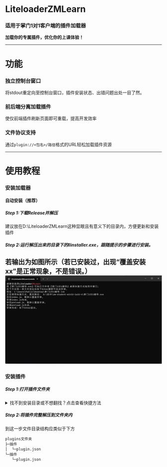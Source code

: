 # LiteloaderZMLearn
### 适用于掌门1对1客户端的插件加载器
**加载你的专属插件，优化你的上课体验！**

---
# 功能
### 独立控制台窗口

将stdout重定向至控制台窗口，插件安装状态、出错问题出处一目了然。

<!--[了解LMainContext.log函数]()-->

### 前后端分离加载插件

使仅前端插件刷新页面即可重载，提高开发效率

### 文件协议支持

通过`plugin://<包名>/路径`格式的URL轻松加载插件资源

---

# 使用教程
### 安装加载器
#### 自动安装（推荐）

##### Step 1:下载Release并解压
建议放在D:\LiteloaderZMLearn这种显眼且有意义下的目录内，方便更新和安装插件
##### Step 2:运行解压出来的目录下的llinstaller.exe，跟随提示的步骤进行安装。
若输出为如图所示（若已安装过，出现“覆盖安装xx”是正常现象，不是错误。）
![alt text](./screenshots/image.png)
---
### 安装插件
##### Step 1:打开插件文件夹
<details>
<summary>找不到安装目录或不想翻找？点击查看快捷方法</summary>

##### （1）  在窗口左上角菜单中找到LiteloaderZMLearn选项（如图）
![screenshot](./screenshots/llopt.png)
##### （2）  点击“打开插件文件夹”链接（之后会支持从压缩包安装）
![screenshot](./screenshots/image-1.png)

</details>

##### Step 2:将插件完整解压到文件夹内
到这一步文件目录结构应类似于下方

```
plugins文件夹
├─插件
│  └─plugin.json
└─插件
   └─plugin.json
```